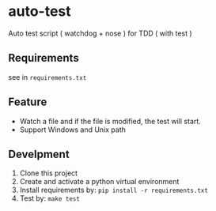 # auto-test
Auto test script ( watchdog + nose ) for TDD ( with test )

## Requirements
see in `requirements.txt`

## Feature
- Watch a file and if the file is modified, the test will start. 
- Support Windows and Unix path

## Develpment
1. Clone this project
2. Create and activate a python virtual environment
3. Install requirements by: `pip install -r requirements.txt`
4. Test by: `make test`